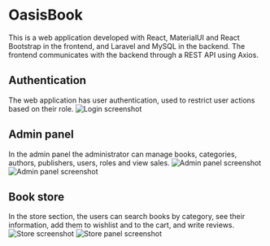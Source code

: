# OasisBook

This is a web application developed with React, MaterialUI and React Bootstrap in the frontend, and Laravel and MySQL in the backend. The frontend communicates with the backend through a REST API using Axios. 

## Authentication

The web application has user authentication, used to restrict user actions based on their role.
![Login screenshot](https://res.cloudinary.com/dm6hgoyvh/image/upload/v1674338300/github/oblogin_lcgvt0.png)

## Admin panel

In the admin panel the administrator can manage books, categories, authors, publishers, users, roles and view sales.
![Admin panel screenshot](https://res.cloudinary.com/dm6hgoyvh/image/upload/v1674338545/github/oaadminpanel_oxncpu.png)
![Admin panel screenshot](https://res.cloudinary.com/dm6hgoyvh/image/upload/v1674338575/github/oamanagebooks_fcsqag.png)

## Book store

In the store section, the users can search books by category, see their information, add them to wishlist and to the cart, and write reviews.
![Store screenshot](https://res.cloudinary.com/dm6hgoyvh/image/upload/v1674339126/github/oaclient_bjexwy.png)
![Store panel screenshot](https://res.cloudinary.com/dm6hgoyvh/image/upload/v1674339144/github/oabookinfo_daagzx.png)
